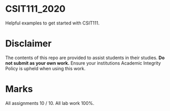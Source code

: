 # CSIT111_2020
 Helpful examples to get started with CSIT111.
 
 # Disclaimer
 The contents of this repo are provided to assist students in their studies. **Do not submit as your own work.** Ensure your institutions Academic Integrity Policy is upheld when using this work.

# Marks
All assignments 10 / 10. All lab work 100%.
